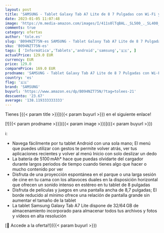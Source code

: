```yaml
---
layout: post
title: 'SAMSUNG - Tablet Galaxy Tab A7 Lite de 8 7 Pulgadas con Wi-Fi y Sistema Operativo Android I Color Gris  Versión Es '
date: 2023-01-05 11:07:48
image: 'https://m.media-amazon.com/images/I/411s0lTqBAL._SL500_._SL400_.jpg'
comments: true
category: ofertas
author: 'tole.es'
slug: 'B094NZT75N-es SAMSUNG - Tablet Galaxy Tab A7 Lite de 8 7 Pulgadas con...'
sku: 'B094NZT75N-es'
tags: [ 'Informática','Tablets','android','samsung','🇪🇸', ]
actualPrice: 129.0 EUR
currency: EUR
price: 129.0
comparePrice: 169.0 EUR
prodname: 'SAMSUNG - Tablet Galaxy Tab A7 Lite de 8 7 Pulgadas con Wi-Fi y Sistema Operativo Android I Color Gris  Versión Es '
country: 'es'
flag: '🇪🇸'
brand: 'SAMSUNG'
buyurl: 'https://www.amazon.es/dp/B094NZT75N/?tag=tolees-21'
descuento: '23.67'
average: '138.119333333333'
---
```


Tienes [{{< param title >}}]({{< param buyurl >}}) en el siguiente enlace!

[![{{< param prodname >}}]({{< param image >}})]({{< param buyurl >}})

ℹ️:

- Navega fácilmente por tu tablet Android con una sola mano; El menú que puedes utilizar con gestos te permite volver atrás, ver tus aplicaciones recientes y volver al menú Inicio con solo deslizar un dedo
- La batería de 5100 mAh* hace que puedas olvidarte del cargador durante largos periodos de tiempo cuando tienes algo que hacer o mucho contenido por ver
- Disfruta de una proyección espontánea en el parque o una larga sesión de cine en tu cama con los altavoces duales en la disposición horizontal que ofrecen un sonido intenso en estéreo en tu tablet de 8 pulgadas
- Disfruta de películas y juegos en una pantalla ancha de 8,7 pulgadas; El borde reducido al mínimo ofrece una relación de pantalla grande sin aumentar el tamaño de la tablet
- La tablet Samsung Galaxy Tab A7 Lite dispone de 32/64 GB de almacenamiento incorporado para almacenar todos tus archivos y fotos y vídeos en alta resolución

[🛒 Accede a la oferta!!]({{< param buyurl >}})
